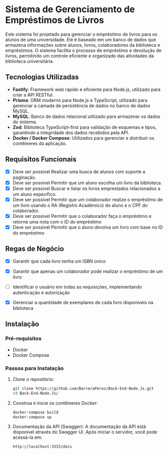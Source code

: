 
# Sistema de Gerenciamento de Empréstimos de Livros

Este sistema foi projetado para gerenciar o empréstimo de livros para os alunos de uma universidade. Ele é baseado em um banco de dados que armazena informações sobre alunos, livros, colaboradores da biblioteca e empréstimos. O sistema facilita o processo de empréstimo e devolução de livros, permitindo um controle eficiente e organizado das atividades da biblioteca universitária.

## Tecnologias Utilizadas

- **Fastify**: Framework web rápido e eficiente para Node.js, utilizado para criar a API RESTful.
- **Prisma**: ORM moderno para Node.js e TypeScript, utilizado para gerenciar a camada de persistência de dados no banco de dados MySQL.
- **MySQL**: Banco de dados relacional utilizado para armazenar os dados do sistema.
- **Zod**: Biblioteca TypeScript-first para validação de esquemas e tipos, garantindo a integridade dos dados recebidos pela API.
- **Docker / Docker Compose**: Utilizados para gerenciar e distribuir os contêineres da aplicação.

## Requisitos Funcionais

- [x]  Deve ser possível Realizar uma busca de alunos com suporte a paginação.
- [x]  Deve ser possível Permitir que um aluno escolha um livro da biblioteca.
- [x]  Deve ser possível Buscar e listar os livros emprestados relacionados a um aluno específico.
- [x]  Deve ser possível Permitir que um colaborador realize o empréstimo de um livro usando o RA (Registro Acadêmico) do aluno e o CPF do colaborador.
- [x]  Deve ser possível Permitir que o colaborador faça o empréstimo e retorne uma nota com o ID do empréstimo
- [x]  Deve ser possível Permitir que o aluno devolva um livro com base no ID do empréstimo

## Regas de Negócio

- [x]  Garantir que cada livro tenha um ISBN único
- [x]  Garantir que apenas um colaborador pode realizar o empréstimo de um livro
- [ ]  Identificar o usuário em todas as requisições, implementando autenticação e autorização
- [x]  Gerenciar a quantidade de exemplares de cada livro disponíveis na biblioteca


## Instalação

### Pré-requisitos

- Docker
- Docker Compose

### Passos para Instalação
1. Clone o repositório:

   ```sh
   git clone https://github.com/BarreraPeres/Back-End-Node.Js.git
   cd Back-End-Node.Js/

2. Construa e inicie os contêineres Docker:
 
    ```sh
   docker-compose build
   docker-compose up

3. Documentação da API (Swagger): 
A documentação da API está disponível através do Swagger UI. Após iniciar o servidor, você pode acessá-la em:
   ```sh
   http://localhost:3333/docs
